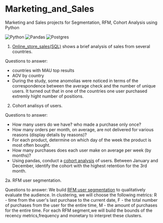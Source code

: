 # Marketing_and_Sales
Marketing and Sales projects for Segmentation, RFM, Cohort Analysis using Python

![Python](https://img.shields.io/badge/python-3670A0?style=for-the-badge&logo=python&logoColor=ffdd54)
![Pandas](https://img.shields.io/badge/pandas-%23150458.svg?style=for-the-badge&logo=pandas&logoColor=white)
![Postgres](https://img.shields.io/badge/postgres-%23316192.svg?style=for-the-badge&logo=postgresql&logoColor=white)

1. [Online_store_sales(SQL)](https://github.com/runaevalina/Sales_Transactions_Orders/blob/main/Online_store_sales(SQL).pdf) shows a brief analysis of sales from several countries.

Questions to answer:
- countries with MAU top results
- AOV by country
- During the study, some anomolias were noticed in terms of the correspondence between the average check and the number of unique users. It turned out that in one of the countries one user purchased extremly hight number of positions.

2. Cohort analisys of users.

Questions to answer:
- How many users do we have? who made a purchase only once?
- How many orders per month, on average, are not delivered for various reasons (display details by reasons)?
- For each product, determine on which day of the week the product is most often bought.
- How many purchases does each user make on average per week (by months)? 
- Using pandas, conduct a [cohort analysis](https://github.com/runaevalina/Marketing_and_Sales/blob/main/RFM_and_Cohorts/e-commerce%20(cohorts%2C%20retention).ipynb) of users. Between January and December, identify the cohort with the highest retention for the 3rd month.


2a. RFM user segmentation.

Questions to answer:
We build [RFM user segmentation](https://github.com/runaevalina/Marketing_and_Sales/blob/main/RFM_and_Cohorts/RFM%20for%20e-commerce.ipynb) to qualitatively evaluate the audience. In clustering, we will choose the following metrics:
R - time from the user's last purchase to the current date,
F - the total number of purchases from the user for the entire time,
M - the amount of purchases for the entire time. For each RFM segment,we will build the bounds of the recency metrics,frequency and monetary to interpret these clusters.
